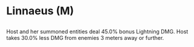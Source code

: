 # Linnaeus (M)

## 

Host and her summoned entities deal 45.0% bonus Lightning DMG. Host takes 30.0% less DMG from enemies 3 meters away or further.